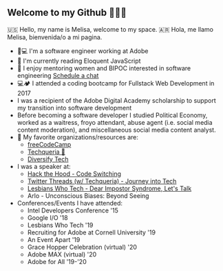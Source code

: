 ## Welcome to my Github 👩🏻‍💻

🇺🇸 Hello, my name is Melisa, welcome to my space. 
🇦🇷 Hola, me llamo Melisa, bienvenida/o a mi pagina.

- 🎨💻  I'm a software engineer working at Adobe 
- 📖  I'm currently reading Eloquent JavaScript
- 💌  I enjoy mentoring women and BIPOC interested in software engineering [Schedule a chat](https://calendly.com/melisaim/30min)
- 💻🏕  I attended a coding bootcamp for Fullstack Web Development in 2017
- I was a recipient of the Adobe Digital Academy scholarship to support my transition into software development
- Before becoming a software developer I studied Political Economy, worked as a waitress, froyo attendant, abuse agent (i.e. social media content moderation), and miscellaneous social media content analyst. 
- 💎  My favorite organizations/resources are:
    - [freeCodeCamp](https://www.freecodecamp.org/)
    - [Techqueria 🌮](https://techqueria.org/)
    - [Diversify Tech](https://www.diversifytech.co/)
- I was a speaker at:
    - [Hack the Hood - Code Switching](https://www.linkedin.com/posts/hackthehood_codeswitch-techprofessionals-activity-6543920535993139200-gJ7A)
    - [Twitter Threads (w/ Techqueria) - Journey into Tech](https://www.youtube.com/watch?v=MVPvWQS_08E&ab_channel=Techqueria)
    - [Lesbians Who Tech - Dear Impostor Syndrome, Let's Talk](https://www.youtube.com/watch?v=6FYreQemhP8&t=14s&ab_channel=MelisaIm)
    - Arlo - Unconscious Biases: Beyond Seeing
- Conferences/Events I have attended:
    - Intel Developers Conference '15
    - Google I/O '18
    - Lesbians Who Tech '19
    - Recruiting for Adobe at Cornell University '19
    - An Event Apart '19
    - Grace Hopper Celebration (virtual) '20
    - Adobe MAX (virtual) '20
    - Adobe for All '19-'20
